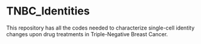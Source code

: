 # TNBC_Identities

This repository has all the codes needed to characterize single-cell identity changes upon drug treatments in Triple-Negative Breast Cancer.
